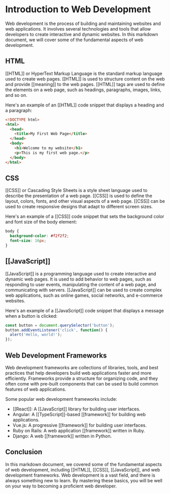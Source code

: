 # Introduction to Web Development

Web development is the process of building and maintaining websites and web applications. It involves several technologies and tools that allow developers to create interactive and dynamic websites. In this markdown document, we will cover some of the fundamental aspects of web development.

## HTML

[[HTML]] or HyperText Markup Language is the standard markup language used to create web pages. [[HTML]] is used to structure content on the web and provide [[meaning]] to the web pages. [[HTML]] tags are used to define the elements on a web page, such as headings, paragraphs, images, links, and so on.

Here's an example of an [[HTML]] code snippet that displays a heading and a paragraph:

```html
<!DOCTYPE html>
<html>
  <head>
    <title>My First Web Page</title>
  </head>
  <body>
    <h1>Welcome to my website</h1>
    <p>This is my first web page.</p>
  </body>
</html>
```

## CSS

[[CSS]] or Cascading Style Sheets is a style sheet language used to describe the presentation of a web page. [[CSS]] is used to define the layout, colors, fonts, and other visual aspects of a web page. [[CSS]] can be used to create responsive designs that adapt to different screen sizes.

Here's an example of a [[CSS]] code snippet that sets the background color and font size of the body element:

```css
body {
  background-color: #f2f2f2;
  font-size: 16px;
}
```

## [[JavaScript]]

[[JavaScript]] is a programming language used to create interactive and dynamic web pages. It is used to add behavior to web pages, such as responding to user events, manipulating the content of a web page, and communicating with servers. [[JavaScript]] can be used to create complex web applications, such as online games, social networks, and e-commerce websites.

Here's an example of a [[JavaScript]] code snippet that displays a message when a button is clicked:

```javascript
const button = document.querySelector('button');
button.addEventListener('click', function() {
  alert('Hello, world!');
});
```

## Web Development Frameworks

Web development frameworks are collections of libraries, tools, and best practices that help developers build web applications faster and more efficiently. Frameworks provide a structure for organizing code, and they often come with pre-built components that can be used to build common features of web applications.

Some popular web development frameworks include:

- [[React]]: A [[JavaScript]] library for building user interfaces.
- Angular: A [[TypeScript]]-based [[framework]] for building web applications.
- Vue.js: A progressive [[framework]] for building user interfaces.
- Ruby on Rails: A web application [[framework]] written in Ruby.
- Django: A web [[framework]] written in Python.

## Conclusion

In this markdown document, we covered some of the fundamental aspects of web development, including [[HTML]], [[CSS]], [[JavaScript]], and web development frameworks. Web development is a vast field, and there is always something new to learn. By mastering these basics, you will be well on your way to becoming a proficient web developer.